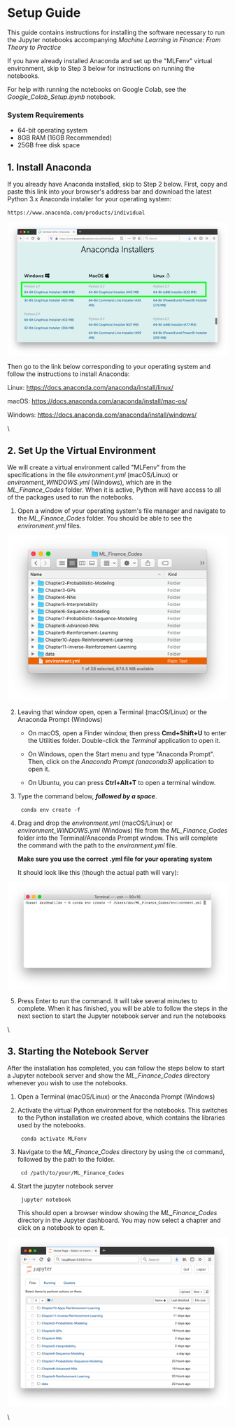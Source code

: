 # Setup Guide
This guide contains instructions for installing the software necessary to run the Jupyter notebooks accompanying *Machine Learning in Finance: From Theory to Practice*

If you have already installed Anaconda and set up the "MLFenv" virtual environment, skip to Step 3 below for instructions on running the notebooks.

For help with running the notebooks on Google Colab, see the *Google_Colab_Setup.ipynb* notebook. 

### System Requirements
* 64-bit operating system
* 8GB RAM (16GB Recommended)
* 25GB free disk space

## 1. Install Anaconda

If you already have Anaconda installed, skip to Step 2 below. First, copy and paste this link into your browser's address bar and download the latest Python 3.x Anaconda installer for your operating system:

    https://www.anaconda.com/products/individual

![](./resources/anacondaDL.png)

Then go to the link below corresponding to your operating system and follow the instructions to install Anaconda:

Linux: <https://docs.anaconda.com/anaconda/install/linux/>

macOS: <https://docs.anaconda.com/anaconda/install/mac-os/>

Windows: <https://docs.anaconda.com/anaconda/install/windows/>

\

## 2. Set Up the Virtual Environment

We will create a virtual environment called "MLFenv" from the specifications in the file *environment.yml* (macOS/Linux) or *environment_WINDOWS.yml* (Windows), which are in the *ML_Finance_Codes* folder. When it is active, Python will have access to all of the packages used to run the notebooks. 

1. Open a window of your operating system's file manager and navigate to the *ML_Finance_Codes* folder. You should be able to see the *environment.yml* files.

![](resources/screen_d.png)

2. Leaving that window open, open a Terminal (macOS/Linux) or the Anaconda Prompt (Windows)

    * On macOS, open a Finder window, then press **Cmd+Shift+U** to enter the Utilities folder. Double-click the *Terminal* application to open it.
    
    * On Windows, open the Start menu and type "Anaconda Prompt". Then, click on the *Anaconda Prompt (anaconda3)* application to open it.
    
    * On Ubuntu, you can press **Ctrl+Alt+T** to open a terminal window.

3. Type the command below, __*followed by a space*__.

        conda env create -f 
    
4. Drag and drop the *environment.yml* (macOS/Linux) or *environment_WINDOWS.yml* (Windows) file from the *ML_Finance_Codes* folder into the Terminal/Anaconda Prompt window. This will complete the command with the path to the *environment.yml* file. 

    **Make sure you use the correct .yml file for your operating system** 
    
    It should look like this (though the actual path will vary):

![](resources/env_create.png)

5. Press Enter to run the command. It will take several minutes to complete. When it has finished, you will be able to follow the steps in the next section to start the Jupyter notebook server and run the notebooks

\

## 3. Starting the Notebook Server

After the installation has completed, you can follow the steps below to start a Jupyter notebook server and show the *ML_Finance_Codes* directory whenever you wish to use the notebooks. 

1. Open a Terminal (macOS/Linux) or the Anaconda Prompt (Windows)

2. Activate the virtual Python environment for the notebooks. This switches to the Python installation we created above, which contains the libraries used by the notebooks. 

        conda activate MLFenv
  
3. Navigate to the *ML_Finance_Codes* directory by using the `cd` command, followed by the path to the folder.
    
        cd /path/to/your/ML_Finance_Codes
 
4. Start the jupyter notebook server
    
        jupyter notebook
    
    This should open a browser window showing the *ML_Finance_Codes* directory in the Jupyter dashboard. You may now select a chapter and click on a notebook to open it.

![](resources/jupyterdash.png)

\